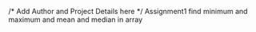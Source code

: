 /* Add Author and Project Details here */
Assignment1 
find minimum and maximum and mean and median in array
